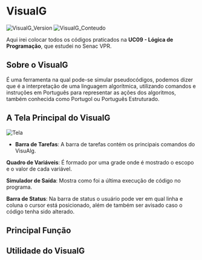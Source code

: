 # VisualG
![VisualG_Version](https://img.shields.io/badge/VisualG-3.0-red.svg)
![VisualG_Conteudo](https://img.shields.io/badge/L%C3%B3gica-de%20Programa%C3%A7%C3%A3o-blue.svg)

Aqui irei colocar todos os códigos praticados na **UC09 - Lógica de Programação**, que estudei no Senac VPR.

## Sobre o VisualG
É uma ferramenta na qual pode-se simular pseudocódigos, podemos dizer que é a interpretação de uma linguagem algorítmica, utilizando comandos e instruções em Português para representar as ações dos algoritmos, também conhecida como Portugol ou Português Estruturado.

## A Tela Principal do VisualG 
![Tela](https://user-images.githubusercontent.com/52283797/61194670-60750680-a699-11e9-8af9-56878d3830ef.jpg)

* **Barra de Tarefas**: A barra de tarefas contém os principais comandos do VisuAlg.

**Quadro de Variáveis**: É formado por uma grade onde é mostrado o escopo e o valor de cada variável.

**Simulador de Saída**: Mostra como foi a última execução de código no programa.

**Barra de Status**: Na barra de status o usuário pode ver em qual linha e coluna o cursor está posicionado, além de também ser avisado caso o código tenha sido alterado.

## Principal Função

## Utilidade do VisualG
